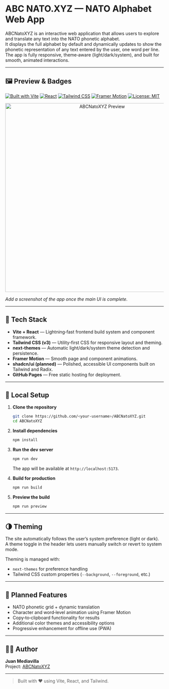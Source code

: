 # ABC NATO.XYZ — NATO Alphabet Web App


ABCNatoXYZ is an interactive web application that allows users to explore and translate any text into the NATO phonetic alphabet.  
It displays the full alphabet by default and dynamically updates to show the phonetic representation of any text entered by the user, one word per line.  
The app is fully responsive, theme‑aware (light/dark/system), and built for smooth, animated interactions.

---

## 🖼️ Preview & Badges

[![Built with Vite](https://img.shields.io/badge/Built%20with-Vite-646CFF.svg?logo=vite&logoColor=white)](https://vitejs.dev/)
[![React](https://img.shields.io/badge/React-20232A.svg?logo=react&logoColor=61DAFB)](https://react.dev/)
[![Tailwind CSS](https://img.shields.io/badge/Tailwind_CSS-38B2AC.svg?logo=tailwind-css&logoColor=white)](https://tailwindcss.com/)
[![Framer Motion](https://img.shields.io/badge/Framer_Motion-EF6C00.svg?logo=framer&logoColor=white)](https://www.framer.com/motion/)
[![License: MIT](https://img.shields.io/badge/License-MIT-yellow.svg)](LICENSE)

<p align="center">
  <img src="./public/preview.png" alt="ABCNatoXYZ Preview" width="600"/>
</p>

_Add a screenshot of the app once the main UI is complete._

---

## 🚀 Tech Stack

- **Vite + React** — Lightning‑fast frontend build system and component framework.
- **Tailwind CSS (v3)** — Utility‑first CSS for responsive layout and theming.
- **next‑themes** — Automatic light/dark/system theme detection and persistence.
- **Framer Motion** — Smooth page and component animations.
- **shadcn/ui (planned)** — Polished, accessible UI components built on Tailwind and Radix.
- **GitHub Pages** — Free static hosting for deployment.

---

## 🧰 Local Setup

1. **Clone the repository**
   ```bash
   git clone https://github.com/<your-username>/ABCNatoXYZ.git
   cd ABCNatoXYZ
   ```

2. **Install dependencies**
   ```bash
   npm install
   ```

3. **Run the dev server**
   ```bash
   npm run dev
   ```
   The app will be available at `http://localhost:5173`.

4. **Build for production**
   ```bash
   npm run build
   ```

5. **Preview the build**
   ```bash
   npm run preview
   ```

---

## 🌗 Theming

The site automatically follows the user’s system preference (light or dark).  
A theme toggle in the header lets users manually switch or revert to system mode.

Theming is managed with:
- `next-themes` for preference handling
- Tailwind CSS custom properties (`--background`, `--foreground`, etc.)

---

## 🎯 Planned Features

- NATO phonetic grid + dynamic translation
- Character and word‑level animation using Framer Motion
- Copy‑to‑clipboard functionality for results
- Additional color themes and accessibility options
- Progressive enhancement for offline use (PWA)

---

## 🧑‍💻 Author

**Juan Mediavilla**  
Project: [ABCNatoXYZ](https://github.com/<your-username>/ABCNatoXYZ)

---

> Built with ❤️ using Vite, React, and Tailwind.
